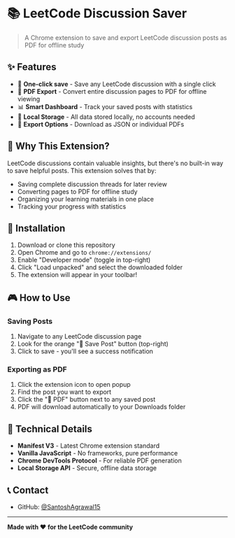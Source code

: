 # 📚 LeetCode Discussion Saver

> A Chrome extension to save and export LeetCode discussion posts as PDF for offline study

## ✨ Features

- 🚀 **One-click save** - Save any LeetCode discussion with a single click
- 📄 **PDF Export** - Convert entire discussion pages to PDF for offline viewing  
- 📊 **Smart Dashboard** - Track your saved posts with statistics
- 💾 **Local Storage** - All data stored locally, no accounts needed
- 📱 **Export Options** - Download as JSON or individual PDFs

## 🎯 Why This Extension?

LeetCode discussions contain valuable insights, but there's no built-in way to save helpful posts. This extension solves that by:

- Saving complete discussion threads for later review
- Converting pages to PDF for offline study
- Organizing your learning materials in one place
- Tracking your progress with statistics

## 🚀 Installation

1. Download or clone this repository
2. Open Chrome and go to `chrome://extensions/`
3. Enable "Developer mode" (toggle in top-right)
4. Click "Load unpacked" and select the downloaded folder
5. The extension will appear in your toolbar!

## 🎮 How to Use

### Saving Posts
1. Navigate to any LeetCode discussion page
2. Look for the orange "💾 Save Post" button (top-right)
3. Click to save - you'll see a success notification

### Exporting as PDF
1. Click the extension icon to open popup
2. Find the post you want to export
3. Click the "📄 PDF" button next to any saved post
4. PDF will download automatically to your Downloads folder

## 🔧 Technical Details

- **Manifest V3** - Latest Chrome extension standard
- **Vanilla JavaScript** - No frameworks, pure performance
- **Chrome DevTools Protocol** - For reliable PDF generation
- **Local Storage API** - Secure, offline data storage

## 📞 Contact

- GitHub: [@SantoshAgrawal15](https://github.com/SantoshAgrawal15)

---

**Made with ❤️ for the LeetCode community**
